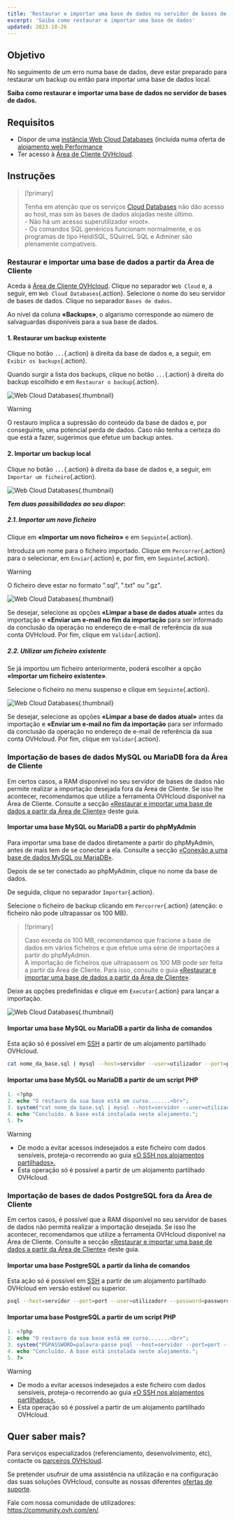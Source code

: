 ```yaml
---
title: 'Restaurar e importar uma base de dados no servidor de bases de dados'
excerpt: 'Saiba como restaurar e importar uma base de dados'
updated: 2023-10-26
---
```


## Objetivo

No seguimento de um erro numa base de dados, deve estar preparado para restaurar um backup ou então para importar uma base de dados local. 

**Saiba como restaurar e importar uma base de dados no servidor de bases de dados.**

## Requisitos

- Dispor de uma [instância Web Cloud Databases](https://www.ovhcloud.com/pt/web-cloud/databases/)  (incluída numa oferta de [alojamento web Performance](https://www.ovhcloud.com/pt/web-hosting/)
- Ter acesso à [Área de Cliente OVHcloud](https://www.ovh.com/auth/?action=gotomanager&from=https://www.ovh.pt/&ovhSubsidiary=pt).

## Instruções

> [!primary]
>
> Tenha em atenção que os serviços [Cloud Databases](https://www.ovh.pt/cloud-databases/) não dão acesso ao host, mas sim às bases de dados alojadas neste último. 
> <br> - Não há um acesso superutilizador «root». 
> <br> - Os comandos SQL genéricos funcionam normalmente, e os programas de tipo HeidiSQL, SQuirreL SQL e Adminer são plenamente compatíveis.
> 

### Restaurar e importar uma base de dados a partir da Área de Cliente

Aceda à [Área de Cliente OVHcloud](https://www.ovh.com/auth/?action=gotomanager&from=https://www.ovh.pt/&ovhSubsidiary=pt). Clique no separador `Web Cloud` e, a seguir, em `Web Cloud Databases`{.action}. Selecione o nome do seu servidor de bases de dados. Clique no separador `Bases de dados`.

Ao nível da coluna **«Backups»**, o algarismo corresponde ao número de salvaguardas disponíveis para a sua base de dados.

#### 1. Restaurar um backup existente

Clique no botão `...`{.action} à direita da base de dados e, a seguir, em `Exibir os backups`{.action}.

Quando surgir a lista dos backups, clique no botão `...`{.action} à direita do backup escolhido e em `Restaurar o backup`{.action}.

![Web Cloud Databases](images/restore-the-backup.png){.thumbnail}

> [!warning]
>
> O restauro implica a supressão do conteúdo da base de dados e, por conseguinte, uma potencial perda de dados. Caso não tenha a certeza do que está a fazer, sugerimos que efetue um backup antes.
> 

#### 2. Importar um backup local

Clique no botão `...`{.action} à direita da base de dados e, a seguir, em `Importar um ficheiro`{.action}.

![Web Cloud Databases](images/import-file.png){.thumbnail}

***Tem duas possibilidades ao seu dispor:***

#####  2.1\. Importar um novo ficheiro

Clique em **«Importar um novo ficheiro»** e em `Seguinte`{.action}.

Introduza um nome para o ficheiro importado. Clique em `Percorrer`{.action} para o selecionar, em `Enviar`{.action} e, por fim, em `Seguinte`{.action}.

> [!warning]
>
> O ficheiro deve estar no formato ".sql", ".txt" ou ".gz".
> 

![Web Cloud Databases](images/database-import-new-file-step-2.png){.thumbnail}

Se desejar, selecione as opções **«Limpar a base de dados atual»** antes da importação e **«Enviar um e-mail no fim da importação** para ser informado da conclusão da operação no endereço de e-mail de referência da sua conta OVHcloud. Por fim, clique em `Validar`{.action}.

##### 2.2\. Utilizar um ficheiro existente

Se já importou um ficheiro anteriormente, poderá escolher a opção **«Importar um ficheiro existente»**.

Selecione o ficheiro no menu suspenso e clique em `Seguinte`{.action}.

![Web Cloud Databases](images/database-import-existing-file-step-2.png){.thumbnail}

Se desejar, selecione as opções **«Limpar a base de dados atual»** antes da importação e **«Enviar um e-mail no fim da importação** para ser informado da conclusão da operação no endereço de e-mail de referência da sua conta OVHcloud. Por fim, clique em `Validar`{.action}.

### Importação de bases de dados MySQL ou MariaDB fora da Área de Cliente

Em certos casos, a RAM disponível no seu servidor de bases de dados não permite realizar a importação desejada fora da Área de Cliente. Se isso lhe acontecer, recomendamos que utilize a ferramenta OVHcloud disponível na Área de Cliente. Consulte a secção [«Restaurar e importar uma base de dados a partir da Área de Cliente»](./#restaurar-e-importar-uma-base-de-dados-a-partir-da-area-de-cliente) deste guia.

#### Importar uma base MySQL ou MariaDB a partir do phpMyAdmin

Para importar uma base de dados diretamente a partir do phpMyAdmin, antes de mais tem de se conectar a ela. Consulte a secção [«Conexão a uma base de dados MySQL ou MariaDB»](/pages/web_cloud/web_cloud_databases/connecting-to-database-on-database-server#conexao-a-uma-base-de-dados-mysql-ou-mariadb).

Depois de se ter conectado ao phpMyAdmin, clique no nome da base de dados.

De seguida, clique no separador `Importar`{.action}.

Selecione o ficheiro de backup clicando em `Percorrer`{.action} (atenção: o ficheiro não pode ultrapassar os 100 MB).

> [!primary]
>
> Caso exceda os 100 MB, recomendamos que fracione a base de dados em vários ficheiros e que efetue uma série de importações a partir do phpMyAdmin.<br>
> A importação de ficheiros que ultrapassem os 100 MB pode ser feita a partir da Área de Cliente. Para isso, consulte o guia [«Restaurar e importar uma base de dados a partir da Área de Cliente»](./#restaurar-e-importar-uma-base-de-dados-a-partir-da-area-de-cliente). 

Deixe as opções predefinidas e clique em `Executar`{.action} para lançar a importação.

![Web Cloud Databases](images/pma-upload-backup-web-cloud-db.png){.thumbnail}

#### Importar uma base MySQL ou MariaDB a partir da linha de comandos

Esta ação só é possível em [SSH](/pages/web_cloud/web_hosting/ssh_on_webhosting) a partir de um alojamento partilhado OVHcloud.

```bash
cat nome_da_base.sql | mysql --host=servidor --user=utilizador --port=port --password=password nome_da_base
```
#### Importar uma base MySQL ou MariaDB a partir de um script PHP

```php
1. <?php
2. echo "O restauro da sua base está em curso.......<br>";
3. system("cat nome_da_base.sql | mysql --host=servidor --user=utilizador --port=port --password=password nome_da_base");
4. echo "Concluído. A base está instalada neste alojamento.";
5. ?>
```

> [!warning]
>
> - De modo a evitar acessos indesejados a este ficheiro com dados sensíveis, proteja-o recorrendo ao guia [«O SSH nos alojamentos partilhados».](/pages/web_cloud/web_hosting/htaccess_protect_directory_by_password)
> - Esta operação só é possível a partir de um alojamento partilhado OVHcloud.
>

### Importação de bases de dados PostgreSQL fora da Área de Cliente

Em certos casos, é possível que a RAM disponível no seu servidor de bases de dados não permita realizar a importação desejada. Se isso lhe acontecer, recomendamos que utilize a ferramenta OVHcloud disponível na Área de Cliente. Consulte a secção [«Restaurar e importar uma base de dados a partir da Área de Cliente»](./#restaurar-e-importar-uma-base-de-dados-a-partir-da-area-de-cliente) deste guia.

#### Importar uma base PostgreSQL a partir da linha de comandos

Esta ação só é possível em [SSH](/pages/web_cloud/web_hosting/ssh_on_webhosting) a partir de um alojamento partilhado OVHcloud em versão estável ou superior.

```bash
psql --host=servidor --port=port --user=utilizadorr --password=password nome_da_base < nome_da_base.sql
```

#### Importar uma base PostgreSQL a partir de um script PHP

```php
1. <?php
2. echo "O restauro da sua base está em curso.......<br>";
3. system("PGPASSWORD=palavra-passe psql --host=servidor --port=port --user=utilizador --password=password nome_da_base < nome_da_base.sql");
4. echo "Concluído. A base está instalada neste alojamento.";
5. ?>
```

> [!warning]
>
> - De modo a evitar acessos indesejados a este ficheiro com dados sensíveis, proteja-o recorrendo ao guia [«O SSH nos alojamentos partilhados».](/pages/web_cloud/web_hosting/htaccess_protect_directory_by_password)
> - Esta operação só é possível a partir de um alojamento partilhado OVHcloud.
>

## Quer saber mais?

Para serviços especializados (referenciamento, desenvolvimento, etc), contacte os [parceiros OVHcloud](https://partner.ovhcloud.com/pt/directory).

Se pretender usufruir de uma assistência na utilização e na configuração das suas soluções OVHcloud, consulte as nossas diferentes [ofertas de suporte](https://www.ovhcloud.com/pt/support-levels/).

Fale com nossa comunidade de utilizadores: <https://community.ovh.com/en/>.

